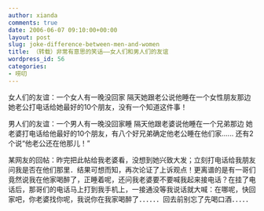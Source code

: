 ```yaml
---
author: xianda
comments: true
date: 2006-06-07 09:10:00+00:00
layout: post
slug: joke-difference-between-men-and-women
title: （转载）非常有意思的笑话——女人们和男人们的友谊
wordpress_id: 56
categories:
- 唠叨
---
```


女人们的友谊：一个女人有一晚没回家
隔天她跟老公说他睡在一个女性朋友那边
她老公打电话给她最好的10个朋友，没有一个知道这件事！




男人们的友谊：一个男人有一晚没回家睡
隔天他跟老婆说他睡在一个兄弟那边
她老婆打电话给他最好的10个朋友，有八个好兄弟确定他老公睡在他们家......
还有2个说“他老公还在他那儿！”




某网友的回帖：昨完把此帖给我老婆看，没想到她兴致大发；立刻打电话给我朋友问我是否在他们那里．结果可想而知，再次论证了上诉观点！更离谱的是有一哥们竟然说我在他家喝醉了，正睡着呢，还问我老婆要不要喊我起来接电话？在挂了电话后，那哥们的电话马上打到我手机上，一接通没等我说话就大喊：在哪呢，快回家吧，你老婆找你呢，我说你在我家喝醉了．．．．．．回去前别忘了先喝口酒．．．．．

